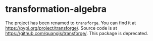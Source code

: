 # transformation-algebra

The project has been renamed to `transforge`. You can find it at 
<https://pypi.org/project/transforge/>. Source code is at 
<https://github.com/quangis/transforge/>. This package is deprecated.
